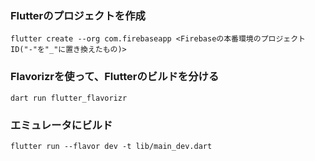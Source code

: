 ### Flutterのプロジェクトを作成
`flutter create --org com.firebaseapp <Firebaseの本番環境のプロジェクトID("-"を"_"に置き換えたもの)>`

### Flavorizrを使って、Flutterのビルドを分ける
`dart run flutter_flavorizr`

### エミュレータにビルド
`flutter run --flavor dev -t lib/main_dev.dart`